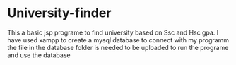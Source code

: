 # University-finder
This a basic jsp programe to find university based on Ssc and Hsc gpa.
I have used xampp to create a mysql database to connect with my programm
the file in the database folder is needed to be uploaded to run the programe and use the database 
